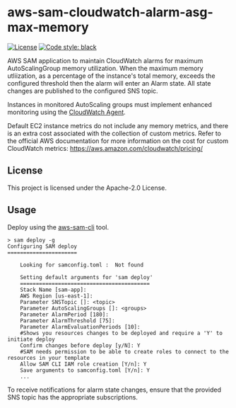 # aws-sam-cloudwatch-alarm-asg-max-memory

[![License](https://img.shields.io/github/license/mattshep/aws-sam-cloudwatch-alarm-asg-max-memory)](https://github.com/mattshep/aws-sam-cloudwatch-alarm-asg-max-memory/blob/master/LICENSE)
[![Code style: black](https://img.shields.io/badge/code%20style-black-000000.svg)](https://github.com/psf/black)

AWS SAM application to maintain CloudWatch alarms for maximum AutoScalingGroup memory utilization. When the maximum memory utliization, as a percentage of the instance's total memory, exceeds the configured threshold then the alarm will enter an Alarm state. All state changes are published to the configured SNS topic.

Instances in monitored AutoScaling groups must implement enhanced monitoring using the [CloudWatch Agent](https://docs.aws.amazon.com/AmazonCloudWatch/latest/monitoring/Install-CloudWatch-Agent.html).

Default EC2 instance metrics do not include any memory metrics, and there is an extra cost associated with the collection of custom metrics. Refer to the official AWS documentation for more information on the cost for custom CloudWatch metrics: https://aws.amazon.com/cloudwatch/pricing/ 

## License

This project is licensed under the Apache-2.0 License.

## Usage

Deploy using the [aws-sam-cli](https://github.com/awslabs/aws-sam-cli) tool.

    > sam deploy -g
    Configuring SAM deploy
    ======================
    
        Looking for samconfig.toml :  Not found

        Setting default arguments for 'sam deploy'
        =========================================
        Stack Name [sam-app]:
        AWS Region [us-east-1]:
        Parameter SNSTopic []: <topic>
        Parameter AutoScalingGroups []: <groups>
        Parameter AlarmPeriod [180]:
        Parameter AlarmThreshold [75]:
        Parameter AlarmEvaluationPeriods [10]:
        #Shows you resources changes to be deployed and require a 'Y' to initiate deploy
        Confirm changes before deploy [y/N]: Y
        #SAM needs permission to be able to create roles to connect to the resources in your template
        Allow SAM CLI IAM role creation [Y/n]: Y
        Save arguments to samconfig.toml [Y/n]: Y
        ...

To receive notifications for alarm state changes, ensure that the provided SNS topic has the appropriate subscriptions.
